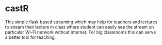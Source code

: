# castR

This simple flask based streaming which may help for teachers and lectures to stream their lecture in class
where student can easily see the stream on particular Wi-Fi network without internet. For big classrooms this can serve a better tool for teaching.  

